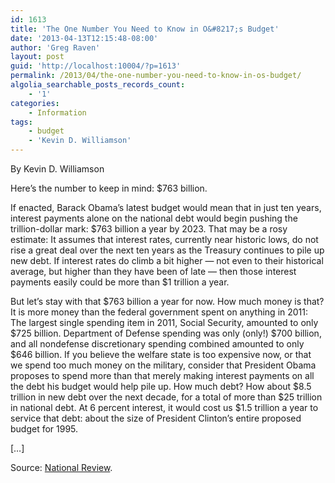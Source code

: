 ```yaml
---
id: 1613
title: 'The One Number You Need to Know in O&#8217;s Budget'
date: '2013-04-13T12:15:48-08:00'
author: 'Greg Raven'
layout: post
guid: 'http://localhost:10004/?p=1613'
permalink: /2013/04/the-one-number-you-need-to-know-in-os-budget/
algolia_searchable_posts_records_count:
    - '1'
categories:
    - Information
tags:
    - budget
    - 'Kevin D. Williamson'
---
```


By Kevin D. Williamson

Here’s the number to keep in mind: $763 billion.

If enacted, Barack Obama’s latest budget would mean that in just ten years, interest payments alone on the national debt would begin pushing the trillion-dollar mark: $763 billion a year by 2023. That may be a rosy estimate: It assumes that interest rates, currently near historic lows, do not rise a great deal over the next ten years as the Treasury continues to pile up new debt. If interest rates do climb a bit higher — not even to their historical average, but higher than they have been of late — then those interest payments easily could be more than $1 trillion a year.  
  
But let’s stay with that $763 billion a year for now. How much money is that? It is more money than the federal government spent on anything in 2011: The largest single spending item in 2011, Social Security, amounted to only $725 billion. Department of Defense spending was only (only!) $700 billion, and all nondefense discretionary spending combined amounted to only $646 billion. If you believe the welfare state is too expensive now, or that we spend too much money on the military, consider that President Obama proposes to spend more than that merely making interest payments on all the debt his budget would help pile up. How much debt? How about $8.5 trillion in new debt over the next decade, for a total of more than $25 trillion in national debt. At 6 percent interest, it would cost us $1.5 trillion a year to service that debt: about the size of President Clinton’s entire proposed budget for 1995.

\[…\]

Source: [National Review](http://www.nationalreview.com/).